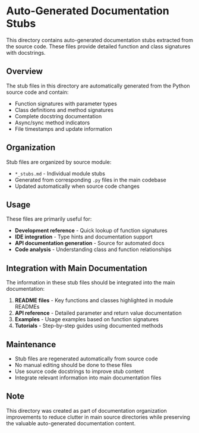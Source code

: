# Auto-Generated Documentation Stubs

This directory contains auto-generated documentation stubs extracted from the source code. These files provide detailed function and class signatures with docstrings.

## Overview

The stub files in this directory are automatically generated from the Python source code and contain:

- Function signatures with parameter types
- Class definitions and method signatures  
- Complete docstring documentation
- Async/sync method indicators
- File timestamps and update information

## Organization

Stub files are organized by source module:
- `*_stubs.md` - Individual module stubs
- Generated from corresponding `.py` files in the main codebase
- Updated automatically when source code changes

## Usage

These files are primarily useful for:
- **Development reference** - Quick lookup of function signatures
- **IDE integration** - Type hints and documentation support
- **API documentation generation** - Source for automated docs
- **Code analysis** - Understanding class and function relationships

## Integration with Main Documentation

The information in these stub files should be integrated into the main documentation:

1. **README files** - Key functions and classes highlighted in module READMEs
2. **API reference** - Detailed parameter and return value documentation
3. **Examples** - Usage examples based on function signatures
4. **Tutorials** - Step-by-step guides using documented methods

## Maintenance

- Stub files are regenerated automatically from source code
- No manual editing should be done to these files
- Use source code docstrings to improve stub content
- Integrate relevant information into main documentation files

## Note

This directory was created as part of documentation organization improvements to reduce clutter in main source directories while preserving the valuable auto-generated documentation content.